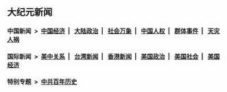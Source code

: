 ## 大纪元新闻

#### 中国新闻 &nbsp;>&nbsp; [中国经济](indexes/ncid283/README.md?10140845) &nbsp;| &nbsp; [大陆政治](indexes/ncid277/README.md?10140845) &nbsp;| &nbsp; [社会万象](indexes/ncid282/README.md?10140845) &nbsp;| &nbsp; [中国人权](indexes/ncid278/README.md?10140845) &nbsp;| &nbsp; [群体事件](indexes/ncid279/README.md?10140845) &nbsp;| &nbsp; [天灾人祸](indexes/ncid280/README.md?10140845)

#### 国际新闻 &nbsp;>&nbsp; [美中关系](indexes/nf1412576/README.md?10140845) &nbsp;| &nbsp; [台湾新闻](indexes/ncid1349361/README.md?10140845) &nbsp;| &nbsp; [香港新闻](indexes/ncid1349362/README.md?10140845) &nbsp;| &nbsp; [美国政治](indexes/ncid1078159/README.md?10140845) &nbsp;| &nbsp; [美国社会](indexes/ncid1078160/README.md?10140845) &nbsp;| &nbsp; [美国经济](indexes/ncid1078158/README.md?10140845)

#### 特别专题 &nbsp;>&nbsp; [中共百年历史](https://github.com/epoch-news/epoch-special/blob/master/README.md?10140845)  
